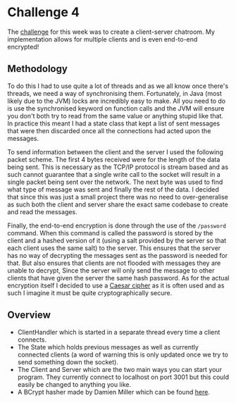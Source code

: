 # Challenge 4
The [challenge](https://secure.ecs.soton.ac.uk/student/wiki/w/COMP1202/Space_Cadets/SCChallengeNetworking) for this week was to create a client-server chatroom. My implementation allows for multiple clients and is even end-to-end encrypted!

## Methodology
To do this I had to use quite a lot of threads and as we all know once there's threads, we need a way of synchronising them. Fortunately, in Java (most likely due to the JVM) locks are incredibly easy to make. All you need to do is use the synchronised keyword on function calls and the JVM will ensure you don't both try to read from the same value or anything stupid like that. In practice this meant I had a state class that kept a list of sent messages that were then discarded once all the connections had acted upon the messages.

To send information between the client and the server I used the following packet scheme. The first 4 bytes received were for the length of the data being sent. This is necessary as the TCP/IP protocol is stream based and as such cannot guarantee that a single write call to the socket will result in a single packet being sent over the network. The next byte was used to find what type of message was sent and finally the rest of the data. I decided that since this was just a small project there was no need to over-generalise as such both the client and server share the exact same codebase to create and read the messages.

Finally, the end-to-end encryption is done through the use of the `/password` command. When this command is called the password is stored by the client and a hashed version of it (using a salt provided by the server so that each client uses the same salt) to the server. This ensures that the server has no way of decrypting the messages sent as the password is needed for that. But also ensures that clients are not flooded with messages they are unable to decrypt, Since the server will only send the message to other clients that have given the server the same hash password. As for the actual encryption itself I decided to use a [Caesar cipher](https://en.wikipedia.org/wiki/Caesar_cipher) as it is often used and as such I imagine it must be quite cryptographically secure.

## Overview
- ClientHandler which is started in a separate thread every time a client connects.
- The State which holds previous messages as well as currently connected clients (a word of warning this is only updated once we try to send something down the socket).
- The Client and Server which are the two main ways you can start your program. They currently connect to localhost on port 3001 but this could easily be changed to anything you like.
- A BCrypt hasher made by Damien Miller which can be found [here](https://gist.github.com/coderberry/651613).
